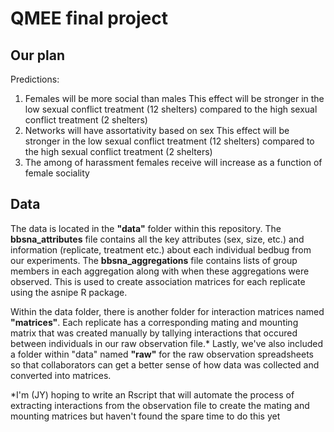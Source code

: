 # QMEE final project
## Our plan

Predictions:
1.	Females will be more social than males 
This effect will be stronger in the low sexual conflict treatment (12 shelters) compared to the high sexual conflict treatment (2 shelters)
2.	Networks will have assortativity based on sex
    This effect will be stronger in the low sexual conflict treatment (12 shelters) compared to the high sexual conflict treatment (2 shelters)
3.	The among of harassment females receive will increase as a function of female sociality 


## Data
The data is located in the **"data"** folder within this repository. The **bbsna_attributes** file contains all the key attributes (sex, size, etc.) and information (replicate, treatment etc.) about each individual bedbug from our experiments. The **bbsna_aggregations** file contains lists of group members in each aggregation along with when these aggregations were observed. This is used to create association matrices for each replicate using the asnipe R package. 

Within the data folder, there is another folder for interaction matrices named **"matrices"**. Each replicate has a corresponding mating and mounting matrix that was created manually by tallying interactions that occured between individuals in our raw observation file.* Lastly, we've also included a folder within "data" named **"raw"** for the raw observation spreadsheets so that collaborators can get a better sense of how data was collected and converted into matrices. 

*I'm (JY) hoping to write an Rscript that will automate the process of extracting interactions from the observation file to create the mating and mounting matrices but haven't found the spare time to do this yet
